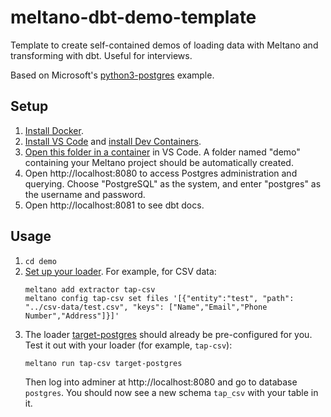 # meltano-dbt-demo-template
Template to create self-contained demos of loading data with Meltano and transforming with dbt. Useful for interviews.

Based on Microsoft's [python3-postgres](https://github.com/microsoft/vscode-dev-containers/tree/main/containers/python-3-postgres) example.

## Setup

1.  [Install Docker](https://docs.docker.com/engine/install/).
2.  [Install VS Code](https://code.visualstudio.com/Download) and [install Dev Containers](https://marketplace.visualstudio.com/items?itemName=ms-vscode-remote.remote-containers).
3.  [Open this folder in a container](https://code.visualstudio.com/docs/devcontainers/containers#_quick-start-open-an-existing-folder-in-a-container) in VS Code. A folder named "demo" containing your Meltano project should be automatically created.
4.  Open http://localhost:8080 to access Postgres administration and querying. Choose "PostgreSQL" as the system, and enter "postgres" as the username and password.
5.  Open http://localhost:8081 to see dbt docs.

## Usage
1.  `cd demo`
2.  [Set up your loader](https://docs.meltano.com/getting-started/part1). For example, for CSV data:
    ```
    meltano add extractor tap-csv
    meltano config tap-csv set files '[{"entity":"test", "path": "../csv-data/test.csv", "keys": ["Name","Email","Phone Number","Address"]}]'
    ```
3.  The loader [target-postgres](https://hub.meltano.com/loaders/target-postgres/) should already be pre-configured for you. Test it out with your loader (for example, `tap-csv`):
    ```
    meltano run tap-csv target-postgres
    ```
    Then log into adminer at http://localhost:8080 and go to database `postgres`. You should now see a new schema `tap_csv` with your table in it.